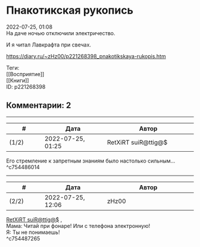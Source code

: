 Пнакотикская рукопись
=====================

  
2022-07-25, 01:08  
 На даче ночью отключили электричество.   
   
 И я читал Лавкрафта при свечах.   
  
<https://diary.ru/~zHz00/p221268398_pnakotikskaya-rukopis.htm>  
  
Теги:  
[[Восприятие]]  
[[Книги]]  
ID: p221268398  


Комментарии: 2
--------------

  


---



|         #         |              Дата              |                     Автор                     |           ID           |
| --- | --- | --- | --- |
| (1/2) | 2022-07-25, 01:25 | RetXiRT suiR@ttig@$ | c754486014 |

  
 Его стремление к запретным знаниям было настолько сильным...   
 ^c754486014

---



|         #         |              Дата              |                     Автор                     |           ID           |
| --- | --- | --- | --- |
| (2/2) | 2022-07-25, 12:06 | zHz00 | c754487265 |

  
  [RetXiRT suiR@ttig@$](https://Hellspawn.diary.ru "Atomicautionuclear")  ,   
 Мама: Читай при фонаре! Или с телефона электронную!   
 Я: Ты не понимаешь!   
 ^c754487265